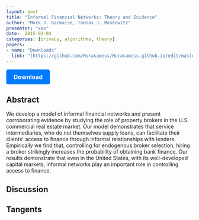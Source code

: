 ```yaml
---
layout: post
title: "Informal Financial Networks: Theory and Evidence"
author: "Mark J. Garmaise, Tobias J. Moskowitz"
presenter: "xxx"
date:  2015-02-04
categories: [privacy, algorithms, theory]
papers:
- name: "Downloads"
  link: "[https://github.com/Murasamess/Murasamess.github.io/edit/master/_posts/2020-05-21-diff-privacy.markdown](https://www.jstor.org/stable/1262736)"
---
```

<p>
  <a href="https://www.jstor.org/stable/1262736" class="button">
    Download
  </a>
</p>

<style>
  .button {
    display: inline-block;
    padding: 10px 20px;
    background-color: #007bff;
    color: #fff;
    text-decoration: none;
    border-radius: 5px;
    font-size: 16px;
    font-weight: bold;
  }
</style>
## Abstract
We develop a model of informal financial networks and present corroborating evidence by studying the role of property brokers in the U.S. commercial real estate market. Our model demonstrates that service intermediaries, who do not themselves supply loans, can facilitate their clients' access to finance through informal relationships with lenders. Empirically we find that, controlling for endogenous broker selection, hiring a broker strikingly increases the probability of obtaining bank finance. Our results demonstrate that even in the United States, with its well-developed capital markets, informal networks play an important role in controlling access to finance.

## Discussion


## Tangents




